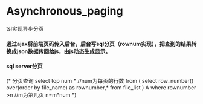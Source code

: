# Asynchronous_paging
tsl实现异步分页
#### 通过ajax将前端页码传入后台，后台写sql分页（rownum实现），把查到的结果转换成json数据传回给js，由js动态生成显示。
#### sql server分页
(* 分页查询
  select top num * //num为每页的行数
  from
  (
   select row_number() over(order by file_name) as rownumber,* from file_list
  ) A
  where rownumber >n  //m为第几页 n=m*num
*)
